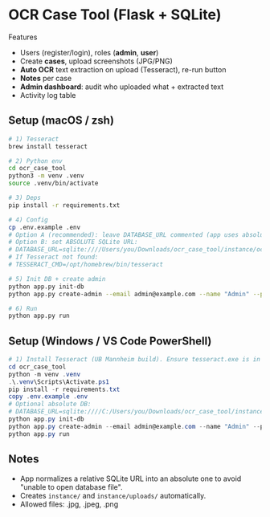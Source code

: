 # OCR Case Tool (Flask + SQLite)

Features
- Users (register/login), roles (**admin**, **user**)
- Create **cases**, upload screenshots (JPG/PNG)
- **Auto OCR** text extraction on upload (Tesseract), re-run button
- **Notes** per case
- **Admin dashboard**: audit who uploaded what + extracted text
- Activity log table

## Setup (macOS / zsh)
```bash
# 1) Tesseract
brew install tesseract

# 2) Python env
cd ocr_case_tool
python3 -m venv .venv
source .venv/bin/activate

# 3) Deps
pip install -r requirements.txt

# 4) Config
cp .env.example .env
# Option A (recommended): leave DATABASE_URL commented (app uses absolute default)
# Option B: set ABSOLUTE SQLite URL:
# DATABASE_URL=sqlite:////Users/you/Downloads/ocr_case_tool/instance/ocr_case_tool.sqlite
# If Tesseract not found:
# TESSERACT_CMD=/opt/homebrew/bin/tesseract

# 5) Init DB + create admin
python app.py init-db
python app.py create-admin --email admin@example.com --name "Admin" --password "ChangeMe123!"

# 6) Run
python app.py run
```

## Setup (Windows / VS Code PowerShell)
```powershell
# 1) Install Tesseract (UB Mannheim build). Ensure tesseract.exe is in PATH.
cd ocr_case_tool
python -m venv .venv
.\.venv\Scripts\Activate.ps1
pip install -r requirements.txt
copy .env.example .env
# Optional absolute DB:
# DATABASE_URL=sqlite:////C:/Users/you/Downloads/ocr_case_tool/instance/ocr_case_tool.sqlite
python app.py init-db
python app.py create-admin --email admin@example.com --name "Admin" --password "ChangeMe123!"
python app.py run
```

## Notes
- App normalizes a relative SQLite URL into an absolute one to avoid "unable to open database file".
- Creates `instance/` and `instance/uploads/` automatically.
- Allowed files: .jpg, .jpeg, .png
